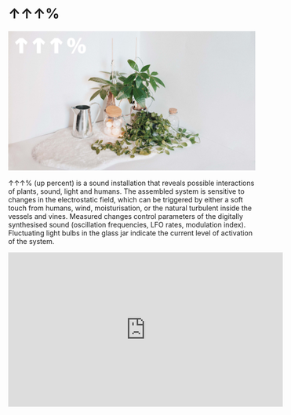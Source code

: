 # ↑↑↑%  

<img src="graphics/up_01.jpg">    

↑↑↑% (up percent) is a sound installation that reveals possible interactions of plants, sound, light and humans. The assembled system is sensitive to changes in the electrostatic field, which can be triggered by either a soft touch from humans, wind, moisturisation, or the natural turbulent inside the vessels and vines. Measured changes control parameters of the digitally synthesised sound (oscillation frequencies, LFO rates, modulation index). Fluctuating light bulbs in the glass jar indicate the current level of activation of the system.  

<iframe width="560" height="315" src="https://www.youtube.com/embed/vGd-JQdAmYI" title="YouTube video player" frameborder="0" allow="accelerometer; autoplay; clipboard-write; encrypted-media; gyroscope; picture-in-picture" allowfullscreen></iframe>  
